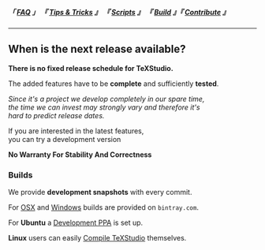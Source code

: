 
<!--                            < Static Links >                             -->

[FAQ]: ../../FAQ/
[Tips & Tricks]: ../
[Scripts]: ../../Scripts/
[Build]: ../../Build/
[Contribute]: ../../Contribute/


<!--                             < Navigation >                              -->

##### 「 [FAQ] 」 『 [Tips & Tricks] 』 『 [Scripts] 』 『 [Build] 』『 [Contribute] 』

---


<!--                             < FAQ Links >                               -->

[OSX]: https://bintray.com/sunderme/texstudio/texstudio-osx#files
[Windows]: https://bintray.com/sunderme/texstudio/texstudio-win#files
[Development PPA]: https://launchpad.net/~sunderme/+archive/ubuntu/texstudio-daily
[Compile TeXStudio]: https://github.com/texstudio-org/texstudio/wiki/Compiling


<!--                               < FAQ >                                   -->

## When is the next release available?

**There is no fixed release schedule for TeXStudio.**

The added features have to be **complete** and sufficiently **tested**.

*Since it's a project we develop completely in our spare time,*<br>
*the time we can invest may strongly vary and therefore it's*<br>
*hard to predict release dates.*

If you are interested in the latest features,<br>
you can try a development version

**No Warranty For Stability And Correctness**

### Builds

We provide **development snapshots** with every commit.

For [OSX] and [Windows] builds are provided on `bintray.com`.

For **Ubuntu** a [Development PPA] is set up.

**Linux** users can easily [Compile TeXStudio]  themselves.
